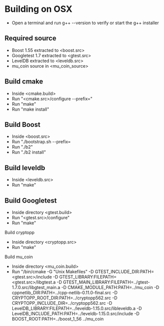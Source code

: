 # Building on OSX
* Open a terminal and run g++ --version to verify or start the g++ installer

## Required source
* Boost 1.55 extracted to <boost.src>
* Googletest 1.7 extracted to <gtest.src>
* LevelDB extracted to <leveldb.src>
* mu_coin source in <mu_coin_source>

## Build cmake
* Inside <cmake.build>
* Run "<cmake.src>/configure --prefix=<cmake>"
* Run "make"
* Run "make install"

## Build Boost
* Inside <boost.src>
* Run "./bootstrap.sh --prefix=<boost>
* Run "./b2"
* Run "./b2 install"

## Build leveldb
* Inside <leveldb.src>
* Run "make"

## Build Googletest
* Inside directory <gtest.build>
* Run "<gtest.src>/configure"
* Run "make"

Build cryptopp
* Inside directory <cryptopp.src>
* Run "make"

Build mu_coin
* Inside directory <mu_coin.build>
* Run "<cmake>/bin/cmake -G "Unix Makefiles" -D GTEST_INCLUDE_DIR:PATH=<gtest.src>/include -D GTEST_LIBRARY:FILEPATH=<gtest.src>/libgtest.a -D GTEST_MAIN_LIBRARY:FILEPATH=../gtest-1.7.0.src/libgtest_main.a -D CMAKE_MODULE_PATH:PATH=../mu_coin -D cppnetlib_DIR:PATH=../cpp-netlib-0.11.0-final.src -D CRYPTOPP_ROOT_DIR:PATH=../cryptopp562.src -D CRYPTOPP_INCLUDE_DIR=../cryptopp562.src -D LevelDB_LIBRARY:FILEPATH=../leveldb-1.15.0.src/libleveldb.a -D LevelDB_INCLUDE_PATH:PATH=../leveldb-1.15.0.src/include -D BOOST_ROOT:PATH=../boost_1_56 ../mu_coin